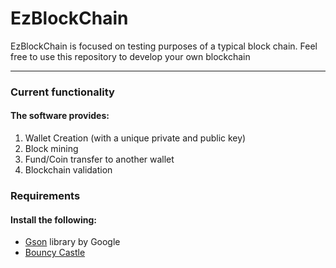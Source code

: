 # EzBlockChain

EzBlockChain is focused on testing purposes of a typical block chain. Feel free to use this repository to develop your own
blockchain

---

### Current functionality

#### The software provides:

1. Wallet Creation (with a unique private and public key)
2. Block mining
3. Fund/Coin transfer to another wallet
4. Blockchain validation

### Requirements

#### Install the following:

- [Gson](https://repo1.maven.org/maven2/com/google/code/gson/gson/2.6.2/gson-2.6.2.jar) library by Google
- [Bouncy Castle](https://www.bouncycastle.org/download/bcprov-jdk15on-159.jar)
